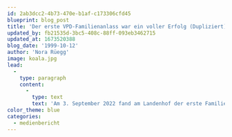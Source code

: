 ```yaml
---
id: 2ab3dcc2-4b73-470e-b1af-c173306cfd45
blueprint: blog_post
title: 'Der erste VPD-Familienanlass war ein voller Erfolg (Dupliziert)'
updated_by: fb21535d-3bc5-408c-88ff-093eb3462715
updated_at: 1673520388
blog_date: '1999-10-12'
author: 'Nora Rüegg'
image: koala.jpg
lead:
  -
    type: paragraph
    content:
      -
        type: text
        text: 'Am 3. September 2022 fand am Landenhof der erste Familienanlass des Visiopädagogischen Dienstes statt. Ein stimmiger, geselliger Anlass mit einem abwechslungsreichen Programm.'
color_theme: blue
categories:
  - medienbericht
---
```

